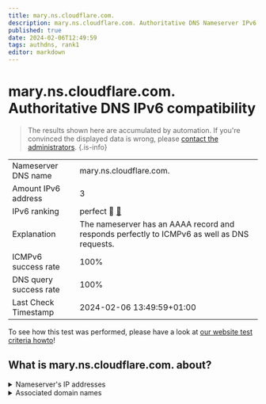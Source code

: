 ```yaml
---
title: mary.ns.cloudflare.com.
description: mary.ns.cloudflare.com. Authoritative DNS Nameserver IPv6 compatibility
published: true
date: 2024-02-06T12:49:59
tags: authdns, rank1
editor: markdown
---
```


# mary.ns.cloudflare.com. Authoritative DNS IPv6 compatibility

> The results shown here are accumulated by automation. If you're convinced the displayed data is wrong, please [contact the administrators](/howto/chat). 
{.is-info}




|   |   |
| - | - |
| Nameserver DNS name | mary.ns.cloudflare.com.
| Amount IPv6 address | 3
| IPv6 ranking | perfect :1st_place_medal: [🔗](/howto/ranking) |
| Explanation | The nameserver has an AAAA record and responds perfectly to ICMPv6 as well as DNS requests. |
| ICMPv6 success rate | 100%|
| DNS query success rate | 100% |
| Last Check Timestamp | 2024-02-06 13:49:59+01:00 |

To see how this test was performed, please have a look at [our website test criteria howto](/howto/testcriteria/authdns)!


## What is mary.ns.cloudflare.com. about?




<details>
<summary>Nameserver's IP addresses</summary>

2803:f800:50::6ca2:c086

2a06:98c1:50::ac40:2086

2606:4700:50::adf5:3a86

</details>



<details>
<summary>Associated domain names</summary>

spring.io

</details>
